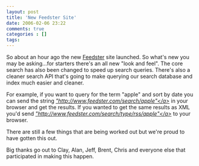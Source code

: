 ```yaml
---
layout: post
title: 'New Feedster Site'
date: 2006-02-06 23:22
comments: true
categories : []
tags:
---
```

So about an hour ago the new <a href="http://feedster.com">Feedster</a> site launched. So what's new you may be asking...for starters there's an all new "look and feel". The core search has also been changed to speed up search queries. There's also a cleaner search API that's going to make querying our search database and index much easier and cleaner.

For example, if you want to query for the term "apple" and sort by date you can send the  string <em><a href="http://www.feedster.com/search/apple">"http://www.feedster.com/search/apple"</a></em> in your browser and get the results. If you wanted to get the same results as XML you'd send <em><a href="http://www.feedster.com/search/type/rss/apple">"http://www.feedster.com/search/type/rss/apple"</a></em>
to your browser.

There are still a few things that are being worked out but we're proud to have gotten this out.

Big thanks go out to Clay, Alan, Jeff, Brent, Chris and everyone else that participated in making this happen.

